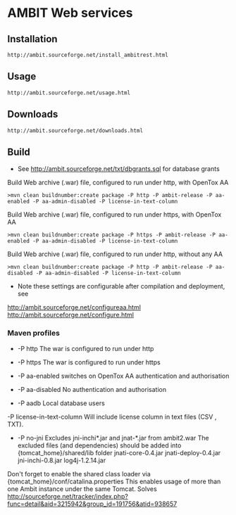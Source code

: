 # AMBIT Web services

## Installation 

	http://ambit.sourceforge.net/install_ambitrest.html

## Usage

	http://ambit.sourceforge.net/usage.html

## Downloads

	http://ambit.sourceforge.net/downloads.html
	
## Build

* See http://ambit.sourceforge.net/txt/dbgrants.sql for database grants

Build Web archive (.war) file, configured to run under http, with OpenTox AA

````
>mvn clean buildnumber:create package -P http -P ambit-release -P aa-enabled -P aa-admin-disabled -P license-in-text-column
````

Build Web archive (.war) file, configured to run under https, with OpenTox AA

````
>mvn clean buildnumber:create package -P https -P ambit-release -P aa-enabled -P aa-admin-disabled -P license-in-text-column
````

Build Web archive (.war) file, configured to run under http, without any AA

````
>mvn clean buildnumber:create package -P http -P ambit-release -P aa-disabled -P aa-admin-disabled -P license-in-text-column
````

* Note these settings are configurable after compilation and deployment, see 

http://ambit.sourceforge.net/configureaa.html 
http://ambit.sourceforge.net/configure.html

### Maven profiles

* -P http
The war is configured to run under http

* -P https
The war is configured to run under https

* -P aa-enabled
switches on OpenTox AA authentication and authorisation

* -P aa-disabled
No authentication and authorisation

* -P aadb
Local database users

-P license-in-text-column
Will include license column in text files (CSV , TXT). 

* -P no-jni
Excludes jni-inchi*.jar and jnat-*.jar from ambit2.war 
The excluded files (and dependencies) should be added into {tomcat_home}/shared/lib folder
jnati-core-0.4.jar
jnati-deploy-0.4.jar
jni-inchi-0.8.jar
log4j-1.2.14.jar

Don't forget to enable the shared class loader via {tomcat_home}/conf/catalina.properties 
This enables usage of more than one Ambit instance under the same Tomcat.
Solves http://sourceforge.net/tracker/index.php?func=detail&aid=3215942&group_id=191756&atid=938657


